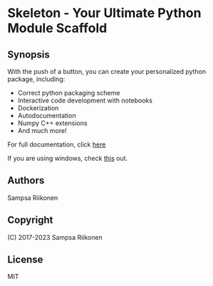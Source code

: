 # Skeleton - Your Ultimate Python Module Scaffold

## Synopsis

With the push of a button, you can create your personalized python package, including:

- Correct python packaging scheme
- Interactive code development with notebooks
- Dockerization
- Autodocumentation
- Numpy C++ extensions
- And much more!

For full documentation, click [here](https://elsampsa.github.io/skeleton)

If you are using windows, check [this](windows.md) out.

<!--- Once you have created your own python package and uploaded it into git(hub), uncomment this section 

## Installing

### Development

Use the following commands:

    git clone https://[name of your git repo]/skeleton
    cd skeleton
    pip3 install --user --upgrade -e .
    
After that, you can access the documentation with:
    
    firefox docs/index.html
    
### Production

Use pip for python2 and pip3 for python3.  For pip, you might have to use sudo.

    pip3 install --user --upgrade git+git://[name of your git repo]/skeleton

To install a specific version, use

    pip3 install --user --upgrade git+git://[name of your git repo]/skeleton@version_tag

-->


## Authors
Sampsa Riikonen

## Copyright
(C) 2017-2023 Sampsa Riikonen

## License
MIT
